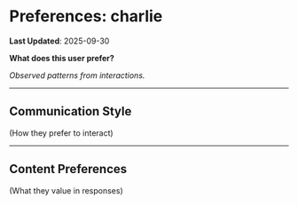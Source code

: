 # Preferences: charlie

**Last Updated**: 2025-09-30

**What does this user prefer?**

*Observed patterns from interactions.*

---

## Communication Style

(How they prefer to interact)

---

## Content Preferences

(What they value in responses)
